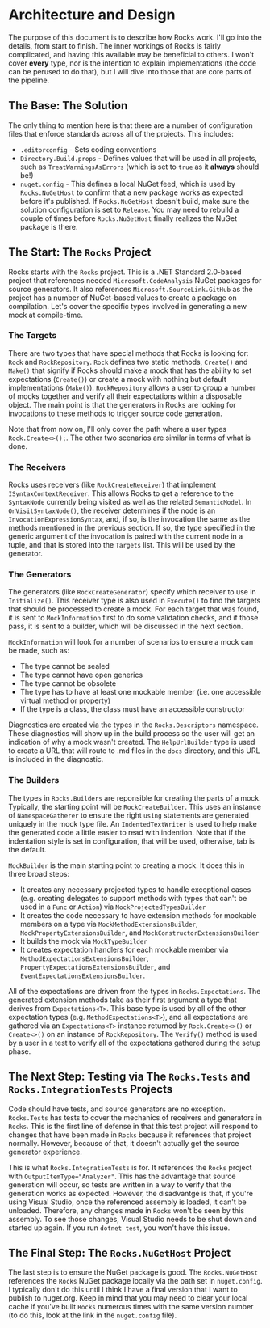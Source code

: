 # Architecture and Design

The purpose of this document is to describe how Rocks work. I'll go into the details, from start to finish. The inner workings of Rocks is fairly complicated, and having this available may be beneficial to others. I won't cover **every** type, nor is the intention to explain implementations (the code can be perused to do that), but I will dive into those that are core parts of the pipeline.

## The Base: The Solution

The only thing to mention here is that there are a number of configuration files that enforce standards across all of the projects. This includes:

* `.editorconfig` - Sets coding conventions 
* `Directory.Build.props` - Defines values that will be used in all projects, such as `TreatWarningsAsErrors` (which is set to `true` as it **always** should be!)
* `nuget.config` - This defines a local NuGet feed, which is used by `Rocks.NuGetHost` to confirm that a new package works as expected before it's published. If `Rocks.NuGetHost` doesn't build, make sure the solution configuration is set to `Release`. You may need to rebuild a couple of times before `Rocks.NuGetHost` finally realizes the NuGet package is there.

## The Start: The `Rocks` Project

Rocks starts with the `Rocks` project. This is a .NET Standard 2.0-based project that references needed `Microsoft.CodeAnalysis` NuGet packages for source generators. It also references `Microsoft.SourceLink.GitHub` as the project has a number of NuGet-based values to create a package on compilation. Let's cover the specific types involved in generating a new mock at compile-time.

### The Targets

There are two types that have special methods that Rocks is looking for: `Rock` and `RockRepository`. `Rock` defines two static methods, `Create()` and `Make()` that signify if Rocks should make a mock that has the ability to set expectations (`Create()`) or create a mock with nothing but default implementations (`Make()`). `RockRepository` allows a user to group a number of mocks together and verify all their expectations within a disposable object. The main point is that the generators in Rocks are looking for invocations to these methods to trigger source code generation.

Note that from now on, I'll only cover the path where a user types `Rock.Create<>();`. The other two scenarios are similar in terms of what is done.

### The Receivers

Rocks uses receivers (like `RockCreateReceiver`) that implement `ISyntaxContextReceiver`. This allows Rocks to get a reference to the `SyntaxNode` currently being visited as well as the related `SemanticModel`. In `OnVisitSyntaxNode()`, the receiver determines if the node is an `InvocationExpressionSyntax`, and, if so, is the invocation the same as the methods mentioned in the previous section. If so, the type specified in the generic argument of the invocation is paired with the current node in a tuple, and that is stored into the `Targets` list. This will be used by the generator.

### The Generators

The generators (like `RockCreateGenerator`) specify which receiver to use in `Initialize()`. This receiver type is also used in `Execute()` to find the targets that should be processed to create a mock. For each target that was found, it is sent to `MockInformation` first to do some validation checks, and if those pass, it is sent to a builder, which will be discussed in the next section.

`MockInformation` will look for a number of scenarios to ensure a mock can be made, such as:

* The type cannot be sealed
* The type cannot have open generics
* The type cannot be obsolete
* The type has to have at least one mockable member (i.e. one accessible virtual method or property)
* If the type is a class, the class must have an accessible constructor

Diagnostics are created via the types in the `Rocks.Descriptors` namespace. These diagnostics will show up in the build process so the user will get an indication of why a mock wasn't created. The `HelpUrlBuilder` type is used to create a URL that will route to .md files in the `docs` directory, and this URL is included in the diagnostic.

### The Builders

The types in `Rocks.Builders` are reponsible for creating the parts of a mock. Typically, the starting point will be `RockCreateBuilder`. This uses an instance of `NamespaceGatherer` to ensure the right `using` statements are generated uniquely in the mock type file. An `IndentedTextWriter` is used to help make the generated code a little easier to read with indention. Note that if the indentation style is set in configuration, that will be used, otherwise, tab is the default.

`MockBuilder` is the main starting point to creating a mock. It does this in three broad steps:

* It creates any necessary projected types to handle exceptional cases (e.g. creating delegates to support methods with types that can't be used in a `Func` or `Action`) via `MockProjectedTypesBuilder`
* It creates the code necessary to have extension methods for mockable members on a type via `MockMethodExtensionsBuilder`, `MockPropertyExtensionsBuilder`, and `MockConstructorExtensionsBuilder`
* It builds the mock via `MockTypeBuilder`
* It creates expectation handlers for each mockable member via `MethodExpectationsExtensionsBuilder`, `PropertyExpectationsExtensionsBuilder`, and `EventExpectationsExtensionsBuilder`.

All of the expectations are driven from the types in `Rocks.Expectations`. The generated extension methods take as their first argument a type that derives from `Expectations<T>`. This base type is used by all of the other expectation types (e.g. `MethodExpectations<T>`), and all expectations are gathered via an `Expectations<T>` instance returned by `Rock.Create<>()` or `Create<>()` on an instance of `RockRepository`. The `Verify()` method is used by a user in a test to verify all of the expectations gathered during the setup phase.

## The Next Step: Testing via The `Rocks.Tests` and `Rocks.IntegrationTests` Projects

Code should have tests, and source generators are no exception. `Rocks.Tests` has tests to cover the mechanics of receivers and generators in `Rocks`. This is the first line of defense in that this test project will respond to changes that have been made in `Rocks` because it references that project normally. However, because of that, it doesn't actually get the source generator experience.

This is what `Rocks.IntegrationTests` is for. It references the `Rocks` project with `OutputItemType="Analyzer"`. This has the advantage that source generation will occur, so tests are written in a way to verify that the generation works as expected. However, the disadvantge is that, if you're using Visual Studio, once the referenced assembly is loaded, it can't be unloaded. Therefore, any changes made in `Rocks` won't be seen by this assembly. To see those changes, Visual Studio needs to be shut down and started up again. If you run `dotnet test`, you won't have this issue.

## The Final Step: The `Rocks.NuGetHost` Project

The last step is to ensure the NuGet package is good. The `Rocks.NuGetHost` references the `Rocks` NuGet package locally via the path set in `nuget.config`. I typically don't do this until I think I have a final version that I want to publish to nuget.org. Keep in mind that you may need to clear your local cache if you've built `Rocks` numerous times with the same version number (to do this, look at the link in the `nuget.config` file).
